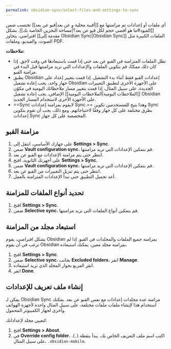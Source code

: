 ```yaml
---
permalink: obsidian-sync/select-files-and-settings-to-sync
---
```


أي ملفات أو إعدادات تم مزامنتها مع [[أقبية محلية و عن بعد|قبو عن بعد]] تحتسب ضمن [[القيود#ما هو أقصى حجم لكل قبو عن بعد؟|مساحة التخزين الخاصة بك]]. بشكل افتراضي، يتجاوز [[مقدمة إلى Obsidian Sync|Obsidian Sync]] الملفات الكبيرة مثل الصوت، والفيديو، وملفات PDF.

**ملاحظات:**

- تظل الملفات المتزامنة في القبو عن بعد حتى إذا قمت باستبعادها في وقت لاحق. إذا كان ذلك ممكنًا، قم بتكوين الملفات والإعدادات التي تريد مزامنتها قبل البدء في مزامنة القبو.
- يطبق Obsidian إعدادات القبو فقط أثناء بدء التشغيل. إذا قمت بتغيير إعداد على جهاز واحد، يجب إعادة تشغيل Obsidian على الأجهزة الأخرى لتطبيق التغييرات الجديدة. على سبيل المثال، إذا قمت بتغيير مسار ملاحظاتك اليومية في مكوّن [[الملاحظات اليومية|الملاحظات اليومية]] الإضافي، يجب إعادة تشغيل Obsidian على الأجهزة الأخرى لاستخدام المسار الجديد.
- ==Sync لايقوم بمزامنة إعدادات Sync.== وهذا يتيح للمستخدمين تكوين Sync بطرق مختلفة على كل جهاز وفقًا لاحتياجاتهم. ومع ذلك، يجب أن تقوم بتكوين إعدادات Sync المخصصة على كل جهاز.

## مزامنة القبو

1. على جهازك الأساسي، انتقل إلى **Settings > Sync**.
2. ضمن **Vault configuration sync**، قم بتمكين الإعدادات التي تريد مزامنتها.
3. انتظر حتى يتم مزامنة الإعدادات مع القبو عن بعد.
4. على أجهزتك الثانوية، افتح **Settings > Sync**.
5. ضمن **Vault configuration sync**، قم بتمكين الإعدادات التي تريد مزامنتها.
6. انتظر حتى يتم تنزيل التغييرات من القبو عن بعد.
7. أعد تحميل التطبيق حتى تبدأ الإعدادات المتزامنة بالعمل.

## تحديد أنواع الملفات للمزامنة

1. افتح **Settings > Sync**.
2. ضمن **Selective sync**، قم بتمكين أنواع الملفات التي تريد مزامنتها.

## استبعاد مجلد من المزامنة

بشكل افتراضي، يقوم Obsidian بمزامنة جميع الملفات والمجلدات في القبو. إذا لم ترغب في أن يقوم Obsidian بمزامنة مجلد معين، يمكنك استبعاده.

1. افتح **Settings > Sync**.
2. ضمن **Selective sync**، بجانب **Excluded folders**، انقر **Manage**.
3. انقر المربع بجوار المجلد الذي تريد استبعاده.
4. انقر **Done**.

## إنشاء ملف تعريف للإعدادات

يمكن لـ Obsidian Sync مزامنة عدة مجلدات إعدادات مع نفس القبو عن بعد. يمكنك استخدام هذا لإنشاء ملفات ملفات مختلفة، على سبيل المثال واحدة لأجهزة الهواتف وأخرى لجهاز الكمبيوتر المحمول.

لتعيين مجلد لإعداداتك:

1. افتح **Settings > About**.
2. في **Override config folder**، اكتب اسم ملف التعريف الخاص بك، يبدأ بنقطة (`.`). على سبيل المثال، <code dir="ltr">.obsidian-mobile</code>.
